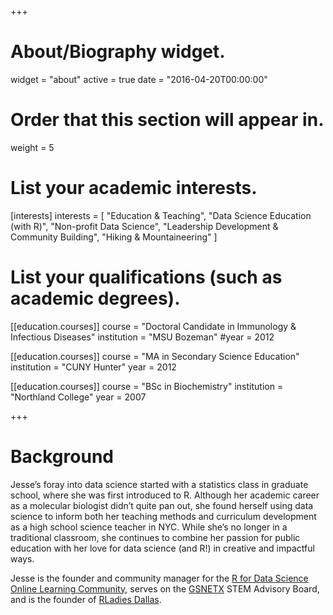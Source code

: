 +++
# About/Biography widget.
widget = "about"
active = true
date = "2016-04-20T00:00:00"

# Order that this section will appear in.
weight = 5

# List your academic interests.
[interests]
  interests = [
    "Education & Teaching",
    "Data Science Education (with R)",
    "Non-profit Data Science",
    "Leadership Development & Community Building",
    "Hiking & Mountaineering"
  ]

# List your qualifications (such as academic degrees).
 [[education.courses]]
   course = "Doctoral Candidate in Immunology & Infectious Diseases"
   institution = "MSU Bozeman"
   #year = 2012

[[education.courses]]
  course = "MA in Secondary Science Education"
  institution = "CUNY Hunter"
  year = 2012

[[education.courses]]
  course = "BSc in Biochemistry"
  institution = "Northland College"
  year = 2007
 
+++

# Background

Jesse’s foray into data science started with a statistics class in graduate school, where she was first introduced to R. Although her academic career as a molecular biologist didn’t quite pan out, she found herself using data science to inform both her teaching methods and curriculum development as a high school science teacher in NYC. While she’s no longer in a traditional classroom, she continues to combine her passion for public education with her love for data science (and R!) in creative and impactful ways.

Jesse is the founder and community manager for the [R for Data Science Online Learning Community](https://www.jessemaegan.com/post/r4ds-the-next-iteration/), serves on the [GSNETX](http://www.gsnetx.org/) STEM Advisory Board, and is the founder of [RLadies Dallas](https://www.meetup.com/rladies-dallas/).
